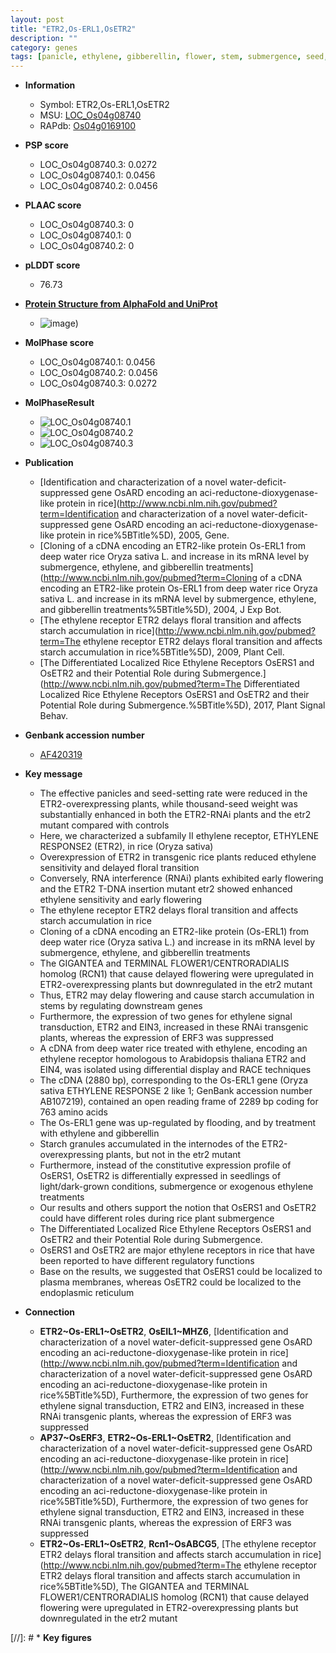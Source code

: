 ```yaml
---
layout: post
title: "ETR2,Os-ERL1,OsETR2"
description: ""
category: genes
tags: [panicle, ethylene, gibberellin, flower, stem, submergence, seed, starch, floral, seedlings, plasma membrane]
---
```


* **Information**  
    + Symbol: ETR2,Os-ERL1,OsETR2  
    + MSU: [LOC_Os04g08740](http://rice.plantbiology.msu.edu/cgi-bin/ORF_infopage.cgi?orf=LOC_Os04g08740)  
    + RAPdb: [Os04g0169100](http://rapdb.dna.affrc.go.jp/viewer/gbrowse_details/irgsp1?name=Os04g0169100)  

* **PSP score**  
    + LOC_Os04g08740.3: 0.0272 
    + LOC_Os04g08740.1: 0.0456 
    + LOC_Os04g08740.2: 0.0456 

* **PLAAC score**  
    + LOC_Os04g08740.3: 0 
    + LOC_Os04g08740.1: 0 
    + LOC_Os04g08740.2: 0 

* **pLDDT score**
    + 76.73

* **[Protein Structure from AlphaFold and UniProt](https://www.uniprot.org/uniprotkb/Q7XX84/entry#structure)**
    + ![image](https://ricepsp.github.io/images/Q7/AF-Q7XX84-F1.png))

* **MolPhase score**
    + LOC_Os04g08740.1: 0.0456
    + LOC_Os04g08740.2: 0.0456
    + LOC_Os04g08740.3: 0.0272

* **MolPhaseResult**
    + ![LOC_Os04g08740.1](https://ricepsp.github.io/pictures/LOC_Os04g/LOC_Os04g08740.1.png)
    + ![LOC_Os04g08740.2](https://ricepsp.github.io/pictures/LOC_Os04g/LOC_Os04g08740.2.png)
    + ![LOC_Os04g08740.3](https://ricepsp.github.io/pictures/LOC_Os04g/LOC_Os04g08740.3.png)

* **Publication**  
    + [Identification and characterization of a novel water-deficit-suppressed gene OsARD encoding an aci-reductone-dioxygenase-like protein in rice](http://www.ncbi.nlm.nih.gov/pubmed?term=Identification and characterization of a novel water-deficit-suppressed gene OsARD encoding an aci-reductone-dioxygenase-like protein in rice%5BTitle%5D), 2005, Gene.
    + [Cloning of a cDNA encoding an ETR2-like protein Os-ERL1 from deep water rice Oryza sativa L. and increase in its mRNA level by submergence, ethylene, and gibberellin treatments](http://www.ncbi.nlm.nih.gov/pubmed?term=Cloning of a cDNA encoding an ETR2-like protein Os-ERL1 from deep water rice Oryza sativa L. and increase in its mRNA level by submergence, ethylene, and gibberellin treatments%5BTitle%5D), 2004, J Exp Bot.
    + [The ethylene receptor ETR2 delays floral transition and affects starch accumulation in rice](http://www.ncbi.nlm.nih.gov/pubmed?term=The ethylene receptor ETR2 delays floral transition and affects starch accumulation in rice%5BTitle%5D), 2009, Plant Cell.
    + [The Differentiated Localized Rice Ethylene Receptors OsERS1 and OsETR2 and their Potential Role during Submergence.](http://www.ncbi.nlm.nih.gov/pubmed?term=The Differentiated Localized Rice Ethylene Receptors OsERS1 and OsETR2 and their Potential Role during Submergence.%5BTitle%5D), 2017, Plant Signal Behav.

* **Genbank accession number**  
    + [AF420319](http://www.ncbi.nlm.nih.gov/nuccore/AF420319)

* **Key message**  
    + The effective panicles and seed-setting rate were reduced in the ETR2-overexpressing plants, while thousand-seed weight was substantially enhanced in both the ETR2-RNAi plants and the etr2 mutant compared with controls
    + Here, we characterized a subfamily II ethylene receptor, ETHYLENE RESPONSE2 (ETR2), in rice (Oryza sativa)
    + Overexpression of ETR2 in transgenic rice plants reduced ethylene sensitivity and delayed floral transition
    + Conversely, RNA interference (RNAi) plants exhibited early flowering and the ETR2 T-DNA insertion mutant etr2 showed enhanced ethylene sensitivity and early flowering
    + The ethylene receptor ETR2 delays floral transition and affects starch accumulation in rice
    + Cloning of a cDNA encoding an ETR2-like protein (Os-ERL1) from deep water rice (Oryza sativa L.) and increase in its mRNA level by submergence, ethylene, and gibberellin treatments
    + The GIGANTEA and TERMINAL FLOWER1/CENTRORADIALIS homolog (RCN1) that cause delayed flowering were upregulated in ETR2-overexpressing plants but downregulated in the etr2 mutant
    + Thus, ETR2 may delay flowering and cause starch accumulation in stems by regulating downstream genes
    + Furthermore, the expression of two genes for ethylene signal transduction, ETR2 and EIN3, increased in these RNAi transgenic plants, whereas the expression of ERF3 was suppressed
    + A cDNA from deep water rice treated with ethylene, encoding an ethylene receptor homologous to Arabidopsis thaliana ETR2 and EIN4, was isolated using differential display and RACE techniques
    + The cDNA (2880 bp), corresponding to the Os-ERL1 gene (Oryza sativa ETHYLENE RESPONSE 2 like 1; GenBank accession number AB107219), contained an open reading frame of 2289 bp coding for 763 amino acids
    + The Os-ERL1 gene was up-regulated by flooding, and by treatment with ethylene and gibberellin
    + Starch granules accumulated in the internodes of the ETR2-overexpressing plants, but not in the etr2 mutant
    + Furthermore, instead of the constitutive expression profile of OsERS1, OsETR2 is differentially expressed in seedlings of light/dark-grown conditions, submergence or exogenous ethylene treatments
    + Our results and others support the notion that OsERS1 and OsETR2 could have different roles during rice plant submergence
    + The Differentiated Localized Rice Ethylene Receptors OsERS1 and OsETR2 and their Potential Role during Submergence.
    + OsERS1 and OsETR2 are major ethylene receptors in rice that have been reported to have different regulatory functions
    + Base on the results, we suggested that OsERS1 could be localized to plasma membranes, whereas OsETR2 could be localized to the endoplasmic reticulum

* **Connection**  
    + __ETR2~Os-ERL1~OsETR2__, __OsEIL1~MHZ6__, [Identification and characterization of a novel water-deficit-suppressed gene OsARD encoding an aci-reductone-dioxygenase-like protein in rice](http://www.ncbi.nlm.nih.gov/pubmed?term=Identification and characterization of a novel water-deficit-suppressed gene OsARD encoding an aci-reductone-dioxygenase-like protein in rice%5BTitle%5D), Furthermore, the expression of two genes for ethylene signal transduction, ETR2 and EIN3, increased in these RNAi transgenic plants, whereas the expression of ERF3 was suppressed
    + __AP37~OsERF3__, __ETR2~Os-ERL1~OsETR2__, [Identification and characterization of a novel water-deficit-suppressed gene OsARD encoding an aci-reductone-dioxygenase-like protein in rice](http://www.ncbi.nlm.nih.gov/pubmed?term=Identification and characterization of a novel water-deficit-suppressed gene OsARD encoding an aci-reductone-dioxygenase-like protein in rice%5BTitle%5D), Furthermore, the expression of two genes for ethylene signal transduction, ETR2 and EIN3, increased in these RNAi transgenic plants, whereas the expression of ERF3 was suppressed
    + __ETR2~Os-ERL1~OsETR2__, __Rcn1~OsABCG5__, [The ethylene receptor ETR2 delays floral transition and affects starch accumulation in rice](http://www.ncbi.nlm.nih.gov/pubmed?term=The ethylene receptor ETR2 delays floral transition and affects starch accumulation in rice%5BTitle%5D), The GIGANTEA and TERMINAL FLOWER1/CENTRORADIALIS homolog (RCN1) that cause delayed flowering were upregulated in ETR2-overexpressing plants but downregulated in the etr2 mutant

[//]: # * **Key figures**  


